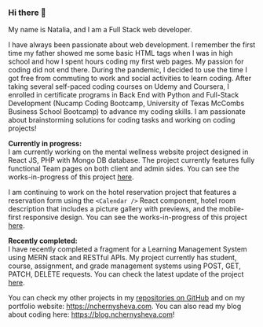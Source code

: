 ### Hi there 👋
My name is Natalia, and I am a Full Stack web developer.   
  
I have always been passionate about web development. I remember the first time my father showed me some basic HTML tags when I was in high school and how I spent hours coding my first web pages. My passion for coding did not end there. During the pandemic, I decided to use the time I got free from commuting to work and social activities to learn coding. After taking several self-paced coding courses on Udemy and Coursera, I enrolled in certificate programs in Back End with Python and Full-Stack Development (Nucamp Coding Bootcamp, University of Texas McCombs Business School Bootcamp) to advance my coding skills. I am passionate about brainstorming solutions for coding tasks and working on coding projects!     

**Currently in progress:**  
I am currently working on the mental wellness website project designed in React JS, PHP with Mongo DB database. The project currently features fully functional Team pages on both client and admin sides. You can see the works-in-progress of this project <span>[here](https://github.com/nchernys/mental-wellness)</span>.  

I am continuing to work on the hotel reservation project that features a reservation form using the `<Calendar />` React component, hotel room description that includes a picture gallery with previews, and the mobile-first responsive design. You can see the works-in-progress of this project <span>[here](https://github.com/nchernys/hotel-lake)</span>.  

**Recently completed:**  
I have recently completed a fragment for a Learning Management System using MERN stack and RESTful APIs. My project currently has student, course, assignment, and grade management systems using POST, GET, PATCH, DELETE requests. You can check the latest update of the project <a href="https://github.com/nchernys/school-dashboard-MERN">here</a>. 
  
You can check my other projects in my <a href="https://github.com/nchernys?tab=repositories">repositories on GitHub</a> and on my portfolio website: <a href="https://nchernysheva.com">https://nchernysheva.com</a>. You can also read my blog about coding here: <a href="https://blog.nchernysheva.com">https://blog.nchernysheva.com</a>!

<!--
**nchernys/nchernys** is a ✨ _special_ ✨ repository because its `README.md` (this file) appears on your GitHub profile.

Here are some ideas to get you started:

- 🔭 I’m currently working on ...
- 🌱 I’m currently learning ...
- 👯 I’m looking to collaborate on ...
- 🤔 I’m looking for help with ...
- 💬 Ask me about ...
- 📫 How to reach me: ...
- 😄 Pronouns: ...
- ⚡ Fun fact: ...
-->
